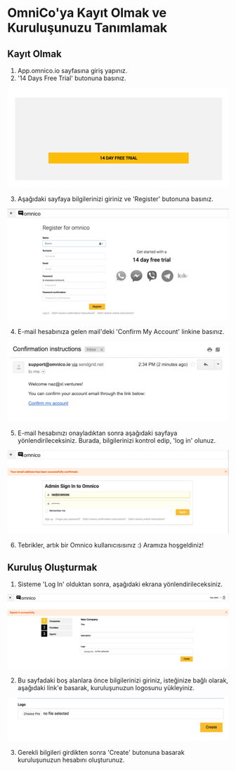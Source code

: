 # OmniCo'ya Kayıt Olmak ve Kuruluşunuzu Tanımlamak

## Kayıt Olmak
1. App.omnico.io sayfasına giriş yapınız.
2. '14 Days Free Trial' butonuna basınız.
 
![omnico1](img/omnico1.png)

3. Aşağıdaki sayfaya bilgilerinizi giriniz ve 'Register' butonuna basınız.

![omnico2](img/omnico2.png)

4. E-mail hesabınıza gelen mail'deki 'Confirm My Account' linkine basınız. 

![omnico3](img/omnico3.png)

5. E-mail hesabınızı onayladıktan sonra aşağıdaki sayfaya yönlendirileceksiniz. Burada, bilgilerinizi kontrol edip, 'log in' olunuz. 

![omnico4](img/omnico4.png)

6. Tebrikler, artık bir Omnico kullanıcısısınız :) Aramıza hoşgeldiniz!

## Kuruluş Oluşturmak 

1. Sisteme 'Log In' olduktan sonra, aşağıdaki ekrana yönlendirileceksiniz.

![omnico5](img/omnico5.png)

2. Bu sayfadaki boş alanlara önce bilgilerinizi giriniz, isteğinize bağlı olarak, aşağıdaki link'e basarak, kuruluşunuzun logosunu yükleyiniz. 

![omnico6](img/omnico6.png)

3. Gerekli bilgileri girdikten sonra 'Create' butonuna basarak kuruluşunuzun hesabını oluşturunuz. 
